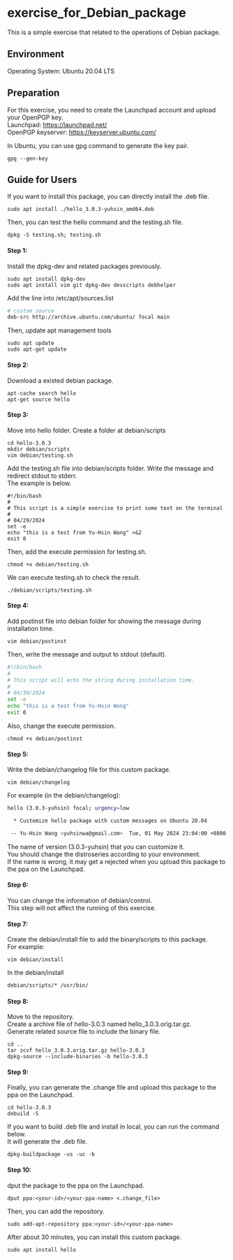 # exercise_for_Debian_package  
This is a simple exercise that related to the operations of Debian package.  


## Environment  
Operating System: Ubuntu 20.04 LTS  

## Preparation  
For this exercise, you need to create the Launchpad account and upload your OpenPGP key.  
Launchpad: https://launchpad.net/  
OpenPGP keyserver: https://keyserver.ubuntu.com/  

In Ubuntu, you can use gpg command to generate the key pair.  
```console
gpg --gen-key
```


## Guide for Users  
If you want to install this package, you can directly install the .deb file.  
```console
sudo apt install ./hello_3.0.3-yuhsin_amd64.deb
```

Then, you can test the hello command and the testing.sh file.  
```console
dpkg -S testing.sh; testing.sh
```


#### Step 1:  
Install the dpkg-dev and related packages previously.  
```console
sudo apt install dpkg-dev
sudo apt install vim git dpkg-dev devscripts debhelper
```

Add the line into /etc/apt/sources.list  
```bash
# custom source
deb-src http://archive.ubuntu.com/ubuntu/ focal main
```

Then, update apt management tools  
```console
sudo apt update
sudo apt-get update
```

#### Step 2:  
Download a existed debian package.  
```console
apt-cache search hello
apt-get source hello
```

#### Step 3:  
Move into hello folder.
Create a folder at debian/scripts
```console
cd hello-3.0.3
mkdir debian/scripts
vim debian/testing.sh
```

Add the testing.sh file into debian/scripts folder. Write the message and redirect stdout to stderr.  
The example is below.  
```shell
#!/bin/bash
#
# This script is a simple exercise to print some text on the terminal
#
# 04/29/2024
set -e
echo "this is a test from Yu-Hsin Wang" >&2
exit 0
```

Then, add the execute permission for testing.sh.  
```console
chmod +x debian/testing.sh
```

We can execute testing.sh to check the result.  
```console
./debian/scripts/testing.sh
```

#### Step 4:  
Add postinst file into debian folder for showing the message during installation time.  
```console
vim debian/postinst
```

Then, write the message and output to stdout (default).  
```bash
#!/bin/bash
#
# This script will echo the string during installation time.
#
# 04/30/2024
set -e
echo "this is a test from Yu-Hsin Wang"
exit 0
```

Also, change the execute permission.  
```console
chmod +x debian/postinst
```

#### Step 5:  
Write the debian/changelog file for this custom package.  
```console
vim debian/changelog
```
For example (in the debian/changelog):  
```bash
hello (3.0.3-yuhsin) focal; urgency=low

  * Customize hello package with custom messages on Ubuntu 20.04

 -- Yu-Hsin Wang <yuhsinwa@gmail.com>  Tue, 01 May 2024 23:04:00 +0800
```
The name of version (3.0.3-yuhsin) that you can customize it.  
You should change the distroseries according to your environment.  
If the name is wrong, it may get a rejected when you upload this package to the ppa on the Launchpad.  

#### Step 6:  
You can change the information of debian/control.  
This step will not affect the running of this exercise.  

#### Step 7:  
Create the debian/install file to add the binary/scripts to this package.  
For example:
```console
vim debian/install
```

In the debian/install
```bash
debian/scripts/* /usr/bin/

```

#### Step 8:
Move to the repository.  
Create a archive file of hello-3.0.3 named hello_3.0.3.orig.tar.gz.  
Generate related source file to include the binary file.  
```console
cd ..
tar zcvf hello_3.0.3.orig.tar.gz hello-3.0.3
dpkg-source --include-binaries -b hello-3.0.3
```

#### Step 9:  
Finally, you can generate the .change file and upload this package to the ppa on the Launchpad.  
```console
cd hello-3.0.3
debuild -S
```

If you want to build .deb file and install in local, you can run the command below.  
It will generate the .deb file.  
```console
dpkg-buildpackage -us -uc -b
```

#### Step 10:  
dput the package to the ppa on the Launchpad.  
```console
dput ppa:<your-id>/<your-ppa-name> <.change_file>
```

Then, you can add the repository.  
```console
sudo add-apt-repository ppa:<your-id>/<your-ppa-name>
```

After about 30 minutes, you can install this custom package.  
```console
sudo apt install hello
```

